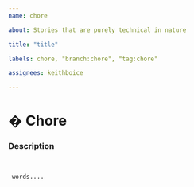 ```yaml
---
name: chore

about: Stories that are purely technical in nature

title: "title"

labels: chore, "branch:chore", "tag:chore"

assignees: keithboice

---
```


# � Chore

### Description

<pre><code>
<!-- What is the chore and why? -->
<!-- ✍️edit: --> words....
</code></pre>
